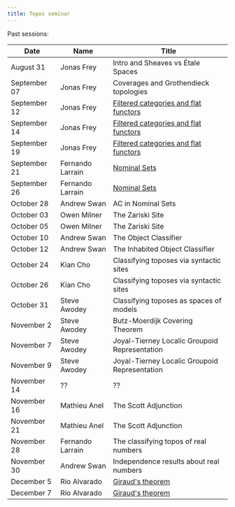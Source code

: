 ```yaml
---
title: Topos seminar
---
```


Past sessions: 

| Date | Name | Title |
|------|------|-------|
| August 31     | Jonas Frey       | Intro and Sheaves vs Étale Spaces |
| September 07  | Jonas Frey       | Coverages and Grothendieck topologies |
| September 12  | Jonas Frey       | [Filtered categories and flat functors](flatness.pdf) |
| September 14  | Jonas Frey       | [Filtered categories and flat functors](flatness.pdf) |
| September 19  | Jonas Frey       | [Filtered categories and flat functors](flatness.pdf) |
| September 21  | Fernando Larrain | [Nominal Sets](schanuel.pdf) |
| September 26  | Fernando Larrain | [Nominal Sets](schanuel.pdf) |
| October 28    | Andrew Swan      | AC in Nominal Sets |
| October 03    | Owen Milner      | The Zariski Site |
| October 05    | Owen Milner      | The Zariski Site |
| October 10    | Andrew Swan      | The Object Classifier |
| October 12    | Andrew Swan      | The Inhabited Object Classifier |
| October 24    | Kian Cho         | Classifying toposes via syntactic sites| 
| October 26    | Kian Cho         | Classifying toposes via syntactic sites| 
| October 31    | Steve Awodey     | Classifying toposes as spaces of models| 
| November 2    | Steve Awodey     | Butz-Moerdijk Covering Theorem| 
| November 7    | Steve Awodey     | Joyal-Tierney Localic Groupoid Representation| 
| November 9    | Steve Awodey     | Joyal-Tierney Localic Groupoid Representation| 
| November 14   | ??     | ??  | 
| November 16   | Mathieu Anel     | The Scott Adjunction  | 
| November 21   | Mathieu Anel     | The Scott Adjunction  | 
| November 28   | Fernando Larrain | The classifying topos of real numbers | 
| November 30   | Andrew Swan      | Independence results about real numbers | 
| December 5    | Rio Alvarado     | [Giraud's theorem](giraud.pdf) | 
| December 7    | Rio Alvarado     | [Giraud's theorem](giraud.pdf) | 
